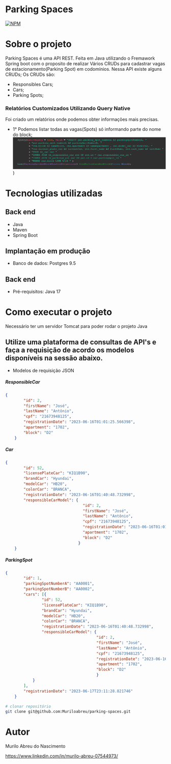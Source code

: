 # Parking Spaces

[![NPM](https://img.shields.io/npm/l/react)](https://github.com/Muriloabreu/parking-spaces/blob/main/LINCESE) 

# Sobre o projeto

Parking Spaces é uma API REST.
Feita em Java utilizando o Fremawork Spring boot com o proposito de realizar Vários CRUDs para cadastrar vagas de estacionamento(Parking Spot) em codomínios.
Nessa API existe alguns CRUDs;
Os CRUDs são:

- Responsibles Cars;
- Cars;
- Parking Spots;

 ### Relatórios Customizados Utilizando Query Native
Foi criado um relatórios onde podemos obter informações mais precisas.
- 1° Podemos listar todas as vagas(Spots) só informando parte do nome do block;
![Web 1](https://github.com/Muriloabreu/db-assets/blob/main/parkingSpot/relatorio_QueryNative01.png))


# Tecnologias utilizadas
## Back end
- Java
- Maven
- Spring Boot



## Implantação em produção

- Banco de dados: Postgres 9.5

## Back end
- Pré-requisitos: Java 17

# Como executar o projeto

Necessário ter um servidor Tomcat para poder rodar o projeto Java

##  Utilize uma plataforma de consultas de API's e faça a requisição de acordo os modelos disponíveis na sessão abaixo.
</code></pre>
 - Modelos de requisição JSON
</p>

</P>
<h5>ResponsibleCar</h5>

```json
{
        "id": 2,
        "firstName": "José",
        "lastName": "Antônio",
        "cpf": "21673948125",
        "registrationDate": "2023-06-16T01:01:25.566398",
        "apartment": "1702",
        "block": "D2"
    }
```
</p>
<h5>Car</h5>

```json
{
        "id": 52,
        "licensePlateCar": "KIQ1B90",
        "brandCar": "Hyundai",
        "modelCar": "HB20",
        "colorCar": "BRANCA",
        "registrationDate": "2023-06-16T01:40:48.732998",
        "responsibleCarModel": {
                                  "id": 2,
                                  "firstName": "José",
                                  "lastName": "Antônio",
                                  "cpf": "21673948125",
                                  "registrationDate": "2023-06-16T01:01:25.566398",
                                  "apartment": "1702",
                                  "block": "D2"
                                }
    }
```
</p>
<h5>ParkingSpot</h5>

```json
{
        "id": 1,
        "parkingSpotNumberA": "AA0001",
        "parkingSpotNumberB": "AA0002",
        "cars": [{
                "id": 52,
                "licensePlateCar": "KIQ1B90",
                "brandCar": "Hyundai",
                "modelCar": "HB20",
                "colorCar": "BRANCA",
                "registrationDate": "2023-06-16T01:40:48.732998",
                "responsibleCarModel": {
                                        "id": 2,
                                        "firstName": "José",
                                        "lastName": "Antônio",
                                        "cpf": "21673948125",
                                        "registrationDate": "2023-06-16T01:01:25.566398",
                                        "apartment": "1702",
                                        "block": "D2"
                                        }
            }
        ],
        "registrationDate": "2023-06-17T23:11:28.821746"
    }
```
</p>
</p>

```bash
# clonar repositório
git clone git@github.com:Muriloabreu/parking-spaces.git
```

# Autor

Murilo Abreu do Nascimento

https://www.linkedin.com/in/murilo-abreu-07544973/
